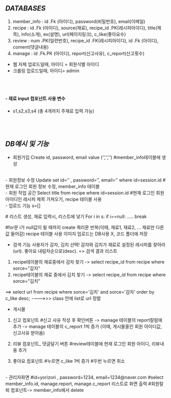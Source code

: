 ## _DATABASES_
1. member_info
: id .Fk (아이디), password(비밀번호), email(이메일)
2. recipe
: id .Fk (아이디), source(재료), recipe_id .PK(레시피아이디), title(제목), info(소개), ex(설명), url(페이지링크), c_like(좋아요수)
3. review
: num .PK(일련번호), recipe_id .FK(레시피아이디), id .Fk (아이디), coment(댓글내용) 
4. manage
: id .Fk.PK (아이디), report(신고사유), c_report(신고횟수)

* 웹 자체 업로드일때, 아이디 = 회원식별 아이디
* 크롤링 업로드일때, 아이디= admin 
<br>
<br>

#### - 재료 input 컴포넌트 사용 변수  
-	s1,s2,s3,s4 
(총 4개까지 주재료 입력 가능) 

<br>
<br>

## _DB예시 및 기능_ 

- 회원가입
Create id, password, email value (‘’,’’,’’)
#member_info테이블에 생성 
<br>
- 회원정보 수정
Update set id=’’ , password=’’, email=’’ where id=session.id
#현재 로그인 회원 정보 수정, member_info 테이블
<br>
- 회원 작업 공간
Select title from recipe where id=session.id
#현재 로그인 회원 아이디인 레시피 제목 가져오기, recipe 테이블 사용
<br>
- 업로드 기능
s=[]   <p># 리스트 생성, 재료 입력시, 리스트에 넣기 
For i in s: 
  if  i==null:
…..
  break
  
#for문 i가 null값이 될 때까지 
create 쿼리문 반복(이때, 재료1, 재료2, ... 재료만 다른 값 들어감)
recipe 테이블 사용 
이미지 업로드는 DB사용 X, 코드 폴더에 저장 
<br>
- 검색 기능
사용자가 감자, 김치 선택! 감자와 김치가 재료로 설정된
레시피를 찾아라(url). 좋아요 내림차순으로(desc). => 검색 결과 리스트 
1. recipe테이블의 재료중에서 감자 찾기 -> 
select recipe_id from recipe 
where sorce="감자" 
2. recipe테이블의 재료 중에서 김치 찾기 ->
select recipe_id from recipe 
where sorce="김치" 

==> select url from recipe 
where sorce='김치' and sorce='감자'
order by c_like desc; 
---->>> class 안에 list로 url 정렬 
<br>
- 게시물
1. 신고 컴포넌트 
#신고 사유 작성 후 확인버튼
-> manage 테이블의 report칼럼에 추가 
-> manage 테이블의 c_report 1씩 증가 
(이때, 게시물올린 회원 아이디값, 신고사유 받아옴)

2. 리뷰 컴포넌트_ 댓글달기 버튼
#review테이블에 현재 로그인 회원 아이디, 리뷰내용 추가 
3. 좋아요 컴포넌트 
#누르면 c_like 1씩 증가 
#두번 누르면 취소
<br>
- 관리자화면
#id=yorizori , password=1234, email=1234@naver.com 
#select member_info.id, manage.report, manage.c_report 리스트로 화면 출력 
#회원탈퇴 컴포넌트-> member_info에서 delete 
